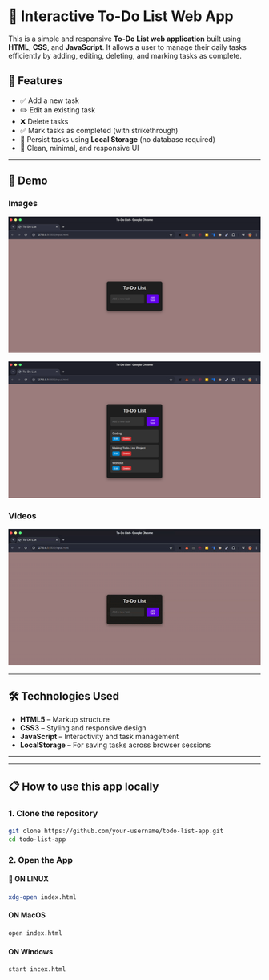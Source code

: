 # 📝 Interactive To-Do List Web App

This is a simple and responsive **To-Do List web application** built using **HTML**, **CSS**, and **JavaScript**. It allows a user to manage their daily tasks efficiently by adding, editing, deleting, and marking tasks as complete.

## 🚀 Features

- ✅ Add a new task
- ✏️ Edit an existing task
- ❌ Delete tasks
- ✅ Mark tasks as completed (with strikethrough)
- 💾 Persist tasks using **Local Storage** (no database required)
- 🎨 Clean, minimal, and responsive UI

---

## 📸 Demo

### **Images**
![To-Do List Screenshot](./ScreenShots%20and%20Demo/image1.png)

![To-Do List Screenshot](./ScreenShots%20and%20Demo/image2.png)

### **Videos**
![To-Do List Video Demo](./ScreenShots%20and%20Demo/demo.gif)

---

## 🛠️ Technologies Used

- **HTML5** – Markup structure
- **CSS3** – Styling and responsive design
- **JavaScript** – Interactivity and task management
- **LocalStorage** – For saving tasks across browser sessions

---

---

## 📋 How to use this app locally

### 1. Clone the repository

```bash
git clone https://github.com/your-username/todo-list-app.git
cd todo-list-app
```
### 2. Open the App 

####  **🐧 ON LINUX**
```bash
xdg-open index.html
```

#### **ON MacOS**
```bash
open index.html 
```
#### **ON Windows**
```bash
start incex.html 
```